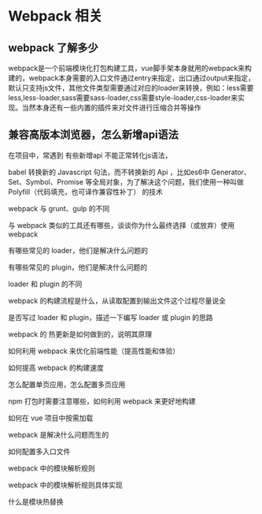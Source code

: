 # Webpack 相关

## webpack 了解多少

webpack是一个前端模块化打包构建工具，vue脚手架本身就用的webpack来构建的，webpack本身需要的入口文件通过entry来指定，出口通过output来指定，默认只支持js文件，其他文件类型需要通过对应的loader来转换，例如：less需要less,less-loader,sass需要sass-loader,css需要style-loader,css-loader来实现。当然本身还有一些内置的插件来对文件进行压缩合并等操作



## 兼容高版本浏览器，怎么新增api语法

在项目中，常遇到 有些新增api 不能正常转化js语法，

babel 转换新的 Javascript 句法，而不转换新的 Api ，比如es6中 Generator、Set、Symbol、Promise 等全局对象，为了解决这个问题，我们使用一种叫做 Polyfill（代码填充，也可译作兼容性补丁） 的技术



webpack 与 grunt、gulp 的不同

与 webpack 类似的工具还有哪些，谈谈你为什么最终选择（或放弃）使用webpack

有哪些常见的 loader，他们是解决什么问题的

有哪些常见的 plugin，他们是解决什么问题的

loader 和 plugin 的不同

webpack 的构建流程是什么，从读取配置到输出文件这个过程尽量说全

是否写过 loader 和 plugin，描述一下编写 loader 或 plugin 的思路

webpack 的 热更新是如何做到的，说明其原理

如何利用 webpack 来优化前端性能（提高性能和体验）

如何提高 webpack 的构建速度

怎么配置单页应用，怎么配置多页应用

npm 打包时需要注意哪些，如何利用 webpack 来更好地构建

如何在 vue 项目中按需加载

webpack 是解决什么问题而生的

如何配置多入口文件

webpack 中的模块解析规则

webpack 中的模块解析规则具体实现

什么是模块热替换
